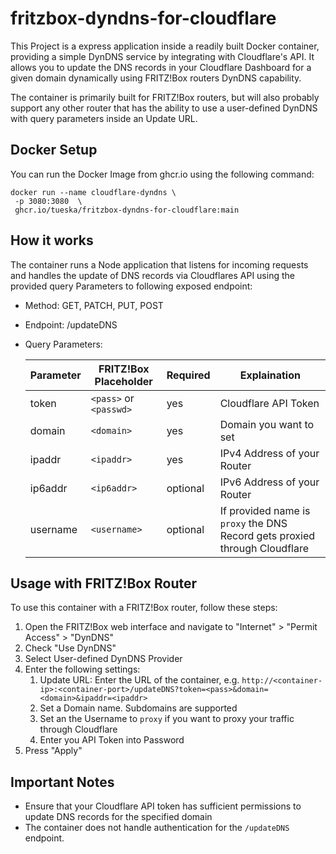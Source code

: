 # fritzbox-dyndns-for-cloudflare

This Project is a express application inside a readily built Docker container, providing a simple DynDNS service by integrating with Cloudflare's API. It allows you to update the DNS records in your Cloudflare Dashboard for a given domain dynamically using FRITZ!Box routers DynDNS capability.

The container is primarily built for FRITZ!Box routers, but will also probably support any other router that has the ability to use a user-defined DynDNS with query parameters inside an Update URL.

## Docker Setup

You can run the Docker Image from ghcr.io using the following command:

```docker
docker run --name cloudflare-dyndns \
 -p 3080:3080  \
 ghcr.io/tueska/fritzbox-dyndns-for-cloudflare:main
```

## How it works

The container runs a Node application that listens for incoming requests and handles the update of DNS records via Cloudflares API using the provided query Parameters to following exposed endpoint:

- Method: GET, PATCH, PUT, POST
- Endpoint: /updateDNS
- Query Parameters:

    | Parameter | FRITZ!Box Placeholder  | Required | Explaination |
    |-----------|------------------------|----------|----------------------------------------------------------------------------|
    | token     | `<pass>` or `<passwd>` | yes      | Cloudflare API Token                                                       |
    | domain    | `<domain>`             | yes      | Domain you want to set                                                     |
    | ipaddr    | `<ipaddr>`             | yes      | IPv4 Address of your Router                                                |
    | ip6addr   | `<ip6addr>`            | optional | IPv6 Address of your Router                                                |
    | username  | `<username>`           | optional | If provided name is `proxy` the DNS Record gets proxied through Cloudflare |

## Usage with FRITZ!Box Router

To use this container with a FRITZ!Box router, follow these steps:

1. Open the FRITZ!Box web interface and navigate to "Internet" > "Permit Access" > "DynDNS"
2. Check "Use DynDNS"
3. Select User-defined DynDNS Provider
4. Enter the following settings:
   1. Update URL: Enter the URL of the container, e.g. `http://<container-ip>:<container-port>/updateDNS?token=<pass>&domain=<domain>&ipaddr=<ipaddr>`
   2. Set a Domain name. Subdomains are supported
   3. Set an the Username to `proxy` if you want to proxy your traffic through Cloudflare
   4. Enter you API Token into Password
5. Press "Apply"

## Important Notes

- Ensure that your Cloudflare API token has sufficient permissions to update DNS records for the specified domain
- The container does not handle authentication for the `/updateDNS` endpoint. 
